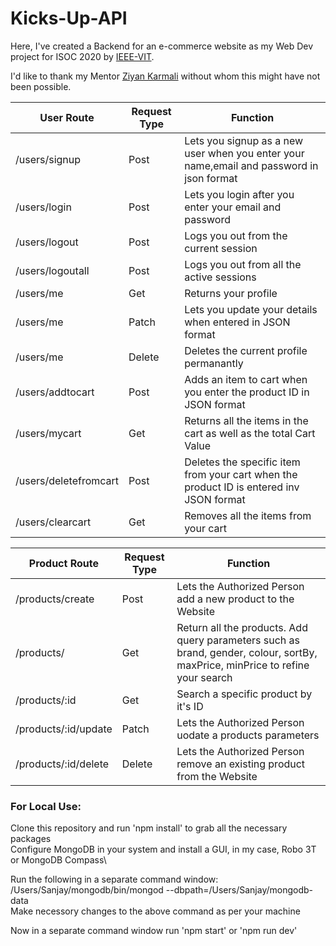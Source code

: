 # Kicks-Up-API

Here, I've created a Backend for an e-commerce website as my Web Dev project for ISOC 2020 by [IEEE-VIT](https://www.ieeevit.org ).

I'd like to thank my Mentor [Ziyan Karmali](https://github.com/ZiyanK ) without whom this might have not been possible.


User Route  | Request Type | Function
------------- | -------------|---------
/users/signup  | Post | Lets you signup as a new user when you enter your name,email and password in json format
/users/login  | Post | Lets you login after you enter your email and password
/users/logout | Post | Logs you out from the current session
/users/logoutall | Post | Logs you out from all the active sessions
/users/me | Get | Returns your profile
/users/me | Patch | Lets you update your details when entered in JSON format
/users/me | Delete | Deletes the current profile permanantly
/users/addtocart | Post | Adds an item to cart when you enter the product ID in JSON format
/users/mycart | Get | Returns all the items in the cart as well as the total Cart Value
/users/deletefromcart | Post | Deletes the specific item from your cart when the product ID is entered inv JSON format
/users/clearcart | Get | Removes all the items from your cart

Product Route | Request Type | Function
------------- | -------------|---------
/products/create | Post | Lets the Authorized Person add a new product to the Website
/products/ | Get | Return all the products. Add query parameters such as brand, gender, colour, sortBy, maxPrice, minPrice to refine your search
/products/:id | Get | Search a specific product by it's ID
/products/:id/update | Patch | Lets the Authorized Person uodate a products parameters
/products/:id/delete | Delete | Lets the Authorized Person remove an existing product from the Website

### For Local Use: ###

Clone this repository and run 'npm install' to grab all the necessary packages\
Configure MongoDB in your system and install a GUI, in my case, Robo 3T or MongoDB Compass\

Run the following in a separate command window:\
/Users/Sanjay/mongodb/bin/mongod --dbpath=/Users/Sanjay/mongodb-data\
Make necessory changes to the above command as per your machine

Now in a separate command window run 'npm start' or 'npm run dev'
